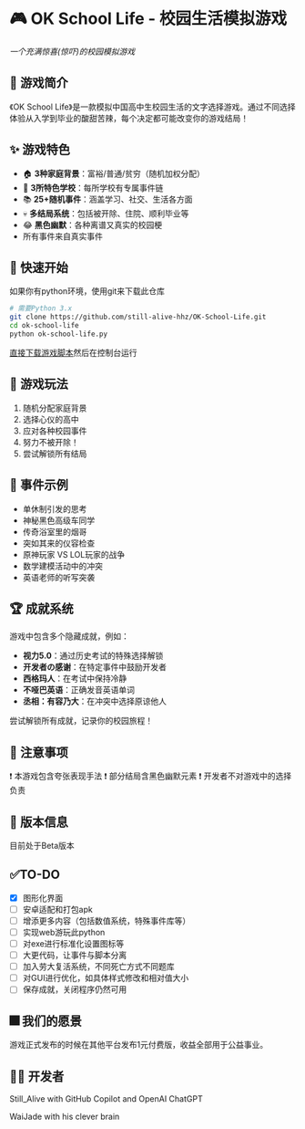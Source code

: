 # 🎮 OK School Life - 校园生活模拟游戏

*一个充满惊喜(惊吓)的校园模拟游戏*

## 📖 游戏简介

《OK School Life》是一款模拟中国高中生校园生活的文字选择游戏。通过不同选择体验从入学到毕业的酸甜苦辣，每个决定都可能改变你的游戏结局！

## ✨ 游戏特色

- 🏠 **3种家庭背景**：富裕/普通/贫穷（随机加权分配）
- 🏫 **3所特色学校**：每所学校有专属事件链
- 📚 **25+随机事件**：涵盖学习、社交、生活各方面
- 💀 **多结局系统**：包括被开除、住院、顺利毕业等
- 😂 **黑色幽默**：各种离谱又真实的校园梗
- 所有事件来自真实事件

## 🚀 快速开始

如果你有python环境，使用git来下载此仓库

```bash
# 需要Python 3.x
git clone https://github.com/still-alive-hhz/OK-School-Life.git
cd ok-school-life
python ok-school-life.py
```

[直接下载游戏脚本](https://github.com/ff9d0362-7cad-4f06-8527-6efaf9ea21f5)然后在控制台运行

## 🎯 游戏玩法

1. 随机分配家庭背景
2. 选择心仪的高中
3. 应对各种校园事件
4. 努力不被开除！
5. 尝试解锁所有结局

## 📜 事件示例

- 单休制引发的思考
- 神秘黑色高级车同学
- 传奇浴室里的烟哥
- 突如其来的仪容检查
- 原神玩家 VS LOL玩家的战争
- 数学建模活动中的冲突
- 英语老师的听写突袭

## 🏆 成就系统

游戏中包含多个隐藏成就，例如：

- **视力5.0**：通过历史考试的特殊选择解锁
- **开发者の感谢**：在特定事件中鼓励开发者
- **西格玛人**：在考试中保持冷静
- **不哑巴英语**：正确发音英语单词
- **丞相：有容乃大**：在冲突中选择原谅他人

尝试解锁所有成就，记录你的校园旅程！

## 📌 注意事项

❗ 本游戏包含夸张表现手法
❗ 部分结局含黑色幽默元素
❗ 开发者不对游戏中的选择负责

## 📅 版本信息

目前处于Beta版本

## ✅TO-DO

* [X]  图形化界面
* [ ]  安卓适配和打包apk
* [ ]  增添更多内容（包括数值系统，特殊事件库等）
* [ ]  实现web游玩此python
* [ ]  对exe进行标准化设置图标等
* [ ]  大更代码，让事件与脚本分离
* [ ]  加入劳大复活系统，不同死亡方式不同题库
* [ ]  对GUI进行优化，如具体样式修改和相对值大小
* [ ]  保存成就，关闭程序仍然可用

## 🎆 我们的愿景

游戏正式发布的时候在其他平台发布1元付费版，收益全部用于公益事业。

## 👨‍💻 开发者

Still_Alive with GitHub Copilot and OpenAI ChatGPT

WaiJade with his clever brain
